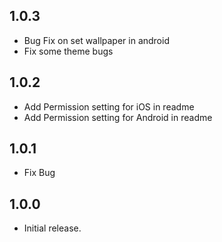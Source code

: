 ## 1.0.3
* Bug Fix on set wallpaper in android 
* Fix some theme bugs

## 1.0.2
* Add Permission setting for iOS in readme
* Add Permission setting for Android in readme

## 1.0.1
* Fix Bug

## 1.0.0
* Initial release.
